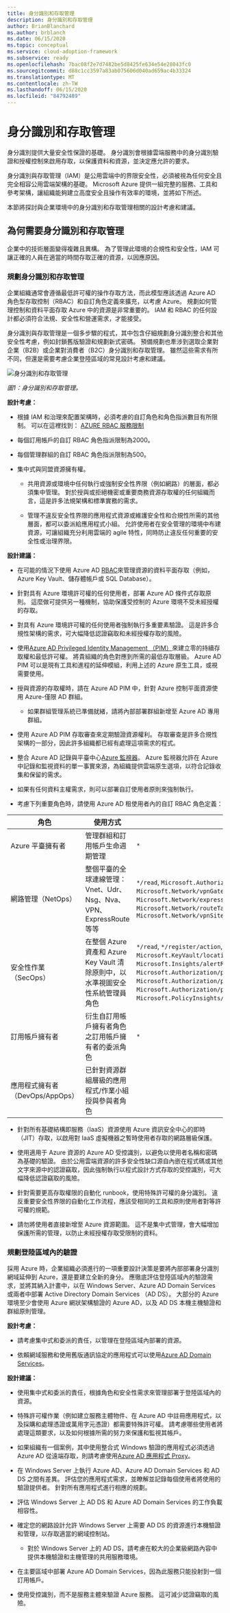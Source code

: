 ```yaml
---
title: 身分識別和存取管理
description: 身分識別和存取管理
author: BrianBlanchard
ms.author: brblanch
ms.date: 06/15/2020
ms.topic: conceptual
ms.service: cloud-adoption-framework
ms.subservice: ready
ms.openlocfilehash: 7bac08f2e7d7482be5d8425fe634e54e28043fc0
ms.sourcegitcommit: d88c1cc3597a83ab075606d040ad659ac4b33324
ms.translationtype: MT
ms.contentlocale: zh-TW
ms.lasthandoff: 06/15/2020
ms.locfileid: "84792489"
---
```

# <a name="identity-and-access-management"></a>身分識別和存取管理

身分識別提供大量安全性保證的基礎。 身分識別會根據雲端服務中的身分識別驗證和授權控制來啟用存取，以保護資料和資源，並決定應允許的要求。

身分識別與存取管理（IAM）是公用雲端中的界限安全性，必須被視為任何安全且完全相容公用雲端架構的基礎。 Microsoft Azure 提供一組完整的服務、工具和參考架構，讓組織能夠建立高度安全且操作有效率的環境，並將如下所述。

本節將探討與企業環境中的身分識別和存取管理相關的設計考慮和建議。

## <a name="why-we-need-identity-and-access-management"></a>為何需要身分識別和存取管理

企業中的技術層面變得複雜且異構。 為了管理此環境的合規性和安全性，IAM 可讓正確的人員在適當的時間存取正確的資源，以因應原因。

### <a name="planning-for-identity-and-access-management"></a>規劃身分識別和存取管理

企業組織通常會遵循最低許可權的操作存取方法，而此模型應該透過 Azure AD 角色型存取控制（RBAC）和自訂角色定義來擴充，以考慮 Azure。 規劃如何管理控制和資料平面存取 Azure 中的資源是非常重要的。 IAM 和 RBAC 的任何設計都必須符合法規、安全性和營運需求，才能接受。

身分識別與存取管理是一個多步驟的程式，其中包含仔細規劃身分識別整合和其他安全性考慮，例如封鎖舊版驗證和規劃新式密碼。 預備規劃也牽涉到選取企業對企業（B2B）或企業對消費者（B2C）身分識別和存取管理。 雖然這些需求有所不同，但還是需要考慮企業登陸區域的常見設計考慮和建議。

![身分識別和存取管理](./media/iam.png)

_圖1：身分識別和存取管理。_

**設計考慮：**

- 根據 IAM 和治理來配置架構時，必須考慮的自訂角色和角色指派數目有所限制。 可以在這裡找到： [AZURE RBAC 服務限制](https://docs.microsoft.com/azure/azure-resource-manager/management/azure-subscription-service-limits#role-based-access-control-limits)
- 每個訂用帳戶的自訂 RBAC 角色指派限制為2000。

- 每個管理群組的自訂 RBAC 角色指派限制為500。

- 集中式與同盟資源擁有權。

  - 共用資源或環境中任何執行或強制安全性界限（例如網路）的層面，都必須集中管理。 對於授與或拒絕機密或重要商務資源存取權的任何組織而言，這是許多法規架構和標準實務的需求。

  - 管理不違反安全性界限的應用程式資源或維護安全性和合規性所需的其他層面，都可以委派給應用程式小組。 允許使用者在安全管理的環境中布建資源，可讓組織充分利用雲端的 agile 特性，同時防止違反任何重要的安全性或治理界限。

<!-- docsTest:ignore Azure-AD-only Azure-AD-managed NetOps SecOps AppOps -->

**設計建議：**

- 在可能的情況下使用 Azure AD [RBAC](https://docs.microsoft.com/azure/role-based-access-control/overview)來管理資源的資料平面存取（例如，Azure Key Vault、儲存體帳戶或 SQL Database）。

- 針對具有 Azure 環境許可權的任何使用者，部署 Azure AD 條件式存取原則。 這麼做可提供另一種機制，協助保護受控制的 Azure 環境不受未經授權的存取。

- 對具有 Azure 環境許可權的任何使用者強制執行多重要素驗證。 這是許多合規性架構的需求，可大幅降低認證竊取和未經授權存取的風險。

- 使用[Azure AD Privileged Identity Management （PIM）](https://docs.microsoft.com/azure/active-directory/privileged-identity-management/pim-configure)來建立零的持續存取權和最低許可權。 將貴組織的角色對應到所需的最低存取層級。 Azure AD PIM 可以是現有工具和進程的延伸模組，利用上述的 Azure 原生工具，或視需要使用。

- 授與資源的存取權時，請在 Azure AD PIM 中，針對 Azure 控制平面資源使用 Azure-僅限 AD 群組。

  - 如果群組管理系統已準備就緒，請將內部部署群組新增至 Azure AD 專用群組。

- 使用 Azure AD PIM 存取審查來定期驗證資源權利。 存取審查是許多合規性架構的一部分，因此許多組織都已經有處理這項需求的程式。

- 整合 Azure AD 記錄與平臺中心[Azure 監視器](https://docs.microsoft.com/azure/active-directory/reports-monitoring/concept-activity-logs-azure-monitor)。 Azure 監視器允許在 Azure 中記錄和監視資料的單一事實來源，為組織提供雲端原生選項，以符合記錄收集和保留的需求。

- 如果有任何資料主權需求，則可以部署自訂使用者原則來強制執行。

- 考慮下列重要角色時，請使用 Azure AD 租使用者內的自訂 RBAC 角色定義：

| 角色 | 使用方式 | 動作 | 沒有動作 |
|---|---|---|---|
| Azure 平臺擁有者               | 管理群組和訂用帳戶生命週期管理                                                           | `*`                                                                                                                                                                                                                  |                                                                                                                                                                                         |
| 網路管理（NetOps）        | 整個平臺的全球連線管理： Vnet、Udr、Nsg、Nva、VPN、ExpressRoute 等等            | `*/read`, `Microsoft.Authorization/*/write`, `Microsoft.Network/vpnGateways/*`, `Microsoft.Network/expressRouteCircuits/*`, `Microsoft.Network/routeTables/write`, `Microsoft.Network/vpnSites/*`                              |                                                                                                                                                                               |
| 安全性作業（SecOps）       | 在整個 Azure 資產和 Azure Key Vault 清除原則中，以水準視圖安全性系統管理員角色 | `*/read`, `*/register/action`, `Microsoft.KeyVault/locations/deletedVaults/purge/action`, `Microsoft.Insights/alertRules/*`, `Microsoft.Authorization/policyDefinitions/*`, `Microsoft.Authorization/policyAssignments/*`, `Microsoft.Authorization/policySetDefinitions/*`, `Microsoft.PolicyInsights/*`, `Microsoft.Security/*` |                                                                            |
| 訂用帳戶擁有者                 | 衍生自訂用帳戶擁有者角色之訂用帳戶擁有者的委派角色                                       | `*`                                                                                                                                                                                                                  | `Microsoft.Authorization/*/write`, `Microsoft.Network/vpnGateways/*`, `Microsoft.Network/expressRouteCircuits/*`, `Microsoft.Network/routeTables/write`, `Microsoft.Network/vpnSites/*` |
| 應用程式擁有者（DevOps/AppOps） | 已針對資源群組層級的應用程式/作業小組授與參與者角色                                 |                                                                                                                                                                                                                    | `Microsoft.Network/publicIPAddresses/write`, `Microsoft.Network/virtualNetworks/write`, `Microsoft.KeyVault/locations/deletedVaults/purge/action`                                         |

- 針對所有基礎結構即服務（IaaS）資源使用 Azure 資訊安全中心的即時（JIT）存取，以啟用對 IaaS 虛擬機器之暫時使用者存取的網路層級保護。

- 使用適用于 Azure 資源的 Azure AD 受控識別，以避免以使用者名稱和密碼為基礎的驗證。 由於公用雲端資源的許多安全性缺口源自內嵌在程式碼或其他文字來源中的認證竊取，因此強制執行以程式設計方式存取的受控識別，可大幅降低認證竊取的風險。

- 針對需要更高存取權限的自動化 runbook，使用特殊許可權的身分識別。 違反重要安全性界限的自動化工作流程，應該受相同的工具和原則使用者對等許可權的規範。

- 請勿將使用者直接新增至 Azure 資源範圍。 這不是集中式管理，會大幅增加保護所需的管理，以防止未經授權存取受限制的資料。

### <a name="planning-for-authentication-inside-a-landing-zone"></a>規劃登陸區域內的驗證

採用 Azure 時，企業組織必須進行的一項重要設計決策是要將內部部署身分識別網域延伸到 Azure，還是要建立全新的身分。 應徹底評估登陸區域內的驗證需求，並將其納入計畫中，以在 Windows Server、Azure AD Domain Services 或兩者中部署 Active Directory Domain Services （AD DS）。 大部分的 Azure 環境至少會使用 Azure 網狀架構驗證的 Azure AD，以及 AD DS 本機主機驗證和群組原則管理。

**設計考慮：**

- 請考慮集中式和委派的責任，以管理在登陸區域內部署的資源。

- 依賴網域服務和使用舊版通訊協定的應用程式可以使用[Azure AD Domain Services](https://docs.microsoft.com/azure/active-directory-domain-services)。

**設計建議：**

- 使用集中式和委派的責任，根據角色和安全性需求來管理部署于登陸區域內的資源。

- 特殊許可權作業（例如建立服務主體物件、在 Azure AD 中註冊應用程式，以及採購和處理憑證或萬用字元憑證）都需要特殊許可權。 請考慮哪些使用者將處理這類要求，以及如何根據所需的努力來保護和監視其帳戶。

- 如果組織有一個案例，其中使用整合式 Windows 驗證的應用程式必須透過 Azure AD 從遠端存取，則請考慮使用[Azure AD 應用程式 Proxy](https://docs.microsoft.com/azure/active-directory/manage-apps/application-proxy)。

- 在 Windows Server 上執行 Azure AD、Azure AD Domain Services 和 AD DS 之間有差異。 評估您的應用程式需求，並瞭解並記錄每個使用者將使用的驗證提供者。 針對所有應用程式進行相應的規劃。

- 評估 Windows Server 上 AD DS 和 Azure AD Domain Services 的工作負載相容性。

- 確定您的網路設計允許 Windows Server 上需要 AD DS 的資源進行本機驗證和管理，以存取適當的網域控制站。

  - 對於 Windows Server 上的 AD DS，請考慮在較大的企業級網路內容中提供本機驗證和主機管理的共用服務環境。

- 在主要區域中部署 Azure AD Domain Services，因為此服務只能投射到一個訂用帳戶。

- 使用受控識別，而不是服務主體來驗證 Azure 服務。 這可減少認證竊取的風險。
